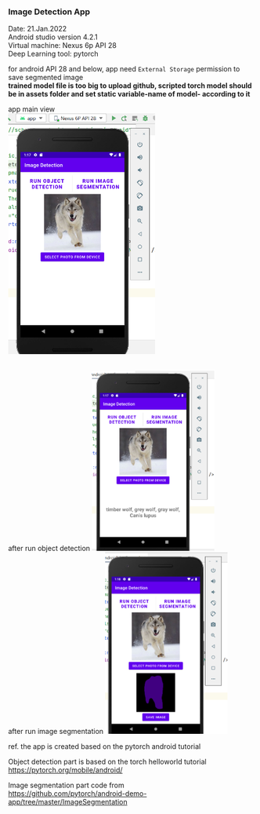 ### Image Detection App


Date: 21.Jan.2022    
Android studio version 4.2.1  
Virtual machine: Nexus 6p API 28  
Deep Learning tool: pytorch  

for android API 28 and below, app need `External Storage` permission to save segmented image   
**trained model file is too big to upload github, scripted torch model should be in assets folder and set static variable-name of model- according to it**      

app main view  
<img src="id1.PNG" width=300/>

<br>
after run object detection    
<img src="id2.PNG" width=250 />

<br>
after run image segmentation  
<img src="id3.PNG" width=250 />

<br>

ref. the app is created based on the pytorch android tutorial  

Object detection part is based on the torch helloworld tutorial   
https://pytorch.org/mobile/android/

Image segmentation part code from  
https://github.com/pytorch/android-demo-app/tree/master/ImageSegmentation
